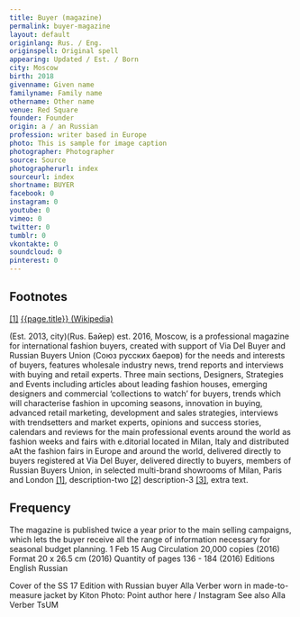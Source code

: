 ```yaml
---
title: Buyer (magazine)
permalink: buyer-magazine
layout: default
originlang: Rus. / Eng.
originspell: Original spell
appearing: Updated / Est. / Born
city: Moscow
birth: 2018
givenname: Given name
familyname: Family name
othername: Other name
venue: Red Square
founder: Founder
origin: a / an Russian
profession: writer based in Europe
photo: This is sample for image caption
photographer: Photographer
source: Source
photographerurl: index
sourceurl: index
shortname: BUYER
facebook: 0
instagram: 0
youtube: 0
vimeo: 0
twitter: 0
tumblr: 0
vkontakte: 0
soundcloud: 0
pinterest: 0
---
```


## Footnotes

[[1]](#a1) <span id="f1"></span> [{{page.title}} (Wikipedia)](index)

(Est. 2013, city)(Rus. Байер) est. 2016, Moscow, is a professional magazine for international fashion buyers, created with support of Via Del Buyer and Russian Buyers Union (Союз русских баеров) for the needs and interests of buyers, features wholesale industry news, trend reports and interviews with buying and retail experts. Three main sections, Designers, Strategies and Events including articles about leading fashion houses, emerging designers and commercial ‘collections to watch’ for buyers, trends which will characterise fashion in upcoming seasons, innovation in buying, advanced retail marketing, development and sales strategies, interviews with trendsetters and market experts, opinions and success stories, calendars and reviews for the main professional events around the world as fashion weeks and fairs with e.ditorial located in Milan, Italy and distributed aAt the fashion fairs in Europe and around the world, delivered directly to buyers registered at Via Del Buyer, delivered directly to buyers, members of Russian Buyers Union, in selected multi-brand showrooms of Milan, Paris and London <span id="a1">[\[1\]](#f1)</span>, description-two <span id="a2">[\[2\]](#f2)</span> description-3 <span id="a3">[\[3\]](#f3)</span>, extra text.

## Frequency

The magazine is published twice a year prior to the main selling campaigns, which lets the buyer receive all the range of information necessary for seasonal budget planning.
1 Feb
15 Aug
Circulation
20,000 copies (2016)
Format
20 x 26.5 cm (2016)
Quantity of pages
136 - 184 (2016)
Editions
English
Russian

Cover of the SS 17 Edition with Russian buyer Alla Verber worn in made-to-measure jacket by Kiton
Photo: Point author here / Instagram
See also
Alla Verber
TsUM
